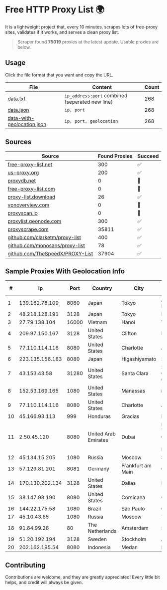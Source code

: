
# Free HTTP Proxy List 🌍

It is a lightweight project that, every 10 minutes, scrapes lots of free-proxy sites, validates if it works, and serves a clean proxy list.


> Scraper found **75019** proxies at the latest update. Usable proxies are below.

## Usage

Click the file format that you want and copy the URL.


|File|Content|Count|
|----|-------|-----|
|[data.txt](https://raw.githubusercontent.com/themiralay/Proxy-List-World/master/data.txt)|`ip_address:port` combined (seperated new line)|268|
|[data.json](https://raw.githubusercontent.com/themiralay/Proxy-List-World/master/data.json)|`ip, port`|268|
|[data-with-geolocation.json](https://raw.githubusercontent.com/themiralay/Proxy-List-World/master/data-with-geolocation.json)|`ip, port, geolocation`|268|

## Sources

|Source|Found Proxies|Succeed|
|------|-------------|-------|
|[free-proxy-list.net](https://free-proxy-list.net)|300|✅|
|[us-proxy.org](https://www.us-proxy.org)|200|✅|
|[proxydb.net](http://proxydb.net)|0|🚫|
|[free-proxy-list.com](https://free-proxy-list.com/?page=&port=&type%5B%5D=http&type%5B%5D=https&up_time=0&search=Search)|0|🚫|
|[proxy-list.download](https://www.proxy-list.download/HTTP)|26|✅|
|[vpnoverview.com](https://vpnoverview.com/privacy/anonymous-browsing/free-proxy-servers)|0|🚫|
|[proxyscan.io](https://www.proxyscan.io)|0|🚫|
|[proxylist.geonode.com](https://proxylist.geonode.com/api/proxy-list?limit=300&page=1&sort_by=lastChecked&sort_type=desc&protocols=http,https)|300|✅|
|[proxyscrape.com](https://api.proxyscrape.com/v2/?request=displayproxies&protocol=http&timeout=10000&country=all&ssl=all&anonymity=all)|35811|✅|
|[github.com/clarketm/proxy-list](https://raw.githubusercontent.com/clarketm/proxy-list/master/proxy-list-raw.txt)|400|✅|
|[github.com/monosans/proxy-list](https://raw.githubusercontent.com/monosans/proxy-list/main/proxies/http.txt)|78|✅|
|[github.com/TheSpeedX/PROXY-List](https://raw.githubusercontent.com/TheSpeedX/PROXY-List/master/http.txt)|37904|✅|


## Sample Proxies With Geolocation Info

|#|Ip|Port|Country|City|Internet Service Provider|
|-|--|----|-------|----|-------------------------|
|1|139.162.78.109|8080|Japan|Tokyo|Akamai Technologies, Inc.|
|2|48.218.128.191|3128|Japan|Tokyo|Microsoft Corporation|
|3|27.79.138.104|16000|Vietnam|Hanoi|Viettel Corporation|
|4|209.97.150.167|3128|United States|Clifton|DigitalOcean, LLC|
|5|77.110.114.116|8080|United States|Charlotte|Aeza International LTD|
|6|223.135.156.183|8080|Japan|Higashiyamato|So-net Corporation|
|7|43.153.43.58|31280|United States|Santa Clara|Shenzhen Tencent Computer Systems Company Limited|
|8|152.53.169.165|1080|United States|Manassas|netcup GmbH|
|9|77.110.114.116|8080|United States|Charlotte|Aeza International LTD|
|10|45.166.93.113|999|Honduras|Gracias|Multicable De Honduras|
|11|2.50.45.120|8080|United Arab Emirates|Dubai|EMIRATES TELECOMMUNICATIONS GROUP COMPANY (ETISALAT GROUP) PJSC|
|12|45.134.15.205|1080|Russia|Moscow|Smart Digital Ideas DOO|
|13|57.129.81.201|8081|Germany|Frankfurt am Main|OVH SAS|
|14|170.130.202.134|3128|United States|Dallas|Eonix Corporation|
|15|38.147.98.190|8080|United States|Corsicana|Corsicana ISD|
|16|144.22.175.58|1080|Brazil|São Paulo|Oracle Corporation|
|17|45.10.43.65|1080|Russia|Moscow|TimeWeb LLC|
|18|91.84.99.28|80|The Netherlands|Amsterdam|Servers Tech Fzco|
|19|51.20.192.194|3128|Sweden|Stockholm|Amazon.com, Inc.|
|20|202.162.195.54|8080|Indonesia|Medan|PT. Media Antar Nusa|



## Contributing

Contributions are welcome, and they are greatly appreciated! Every
little bit helps, and credit will always be given.

